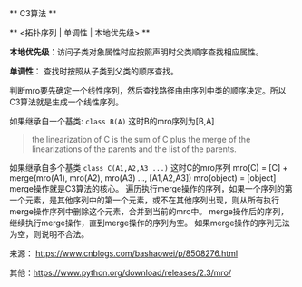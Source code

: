 ** C3算法 **

** <拓扑序列 | 单调性 | 本地优先级> **

**本地优先级**：访问子类对象属性时应按照声明时父类顺序查找相应属性。

**单调性**： 查找时按照从子类到父类的顺序查找。

判断mro要先确定一个线性序列，然后查找路径由由序列中类的顺序决定。所以C3算法就是生成一个线性序列。

如果继承自一个基类:
`class B(A)`
这时B的mro序列为[B,A]

>the linearization of C is the sum of C plus the merge of the linearizations of the parents and the list of the parents.

如果继承自多个基类
`class C(A1,A2,A3 ...)`
这时C的mro序列 mro(C) = [C] + merge(mro(A1), mro(A2), mro(A3) ..., [A1,A2,A3])       mro(object) = [object]
merge操作就是C3算法的核心。
遍历执行merge操作的序列，如果一个序列的第一个元素，是其他序列中的第一个元素，或不在其他序列出现，则从所有执行merge操作序列中删除这个元素，合并到当前的mro中。
merge操作后的序列，继续执行merge操作，直到merge操作的序列为空。
如果merge操作的序列无法为空，则说明不合法。


来源： https://www.cnblogs.com/bashaowei/p/8508276.html

其他：https://www.python.org/download/releases/2.3/mro/